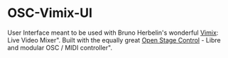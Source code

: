 # OSC-Vimix-UI
User Interface meant to be used with Bruno Herbelin's wonderful <a href="https://github.com/brunoherbelin/vimix">Vimix</a>: Live Video Mixer".
Built with the equally great <a href="https://openstagecontrol.ammd.net/">Open Stage Control</a> - Libre and modular OSC / MIDI controller".
